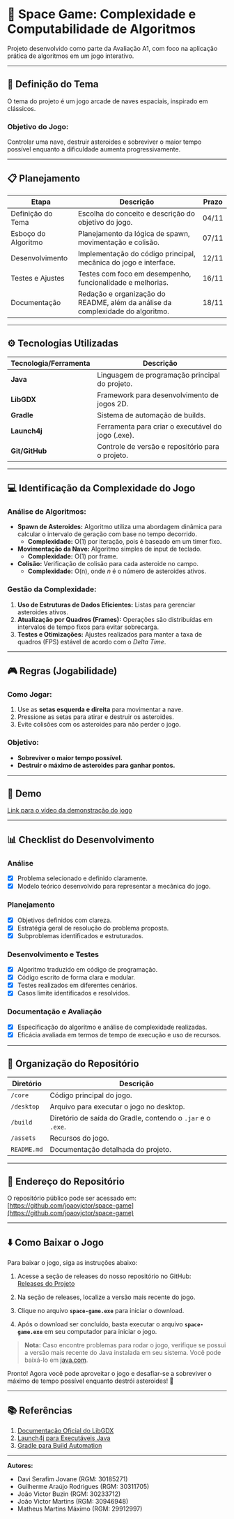 # **🚀 Space Game: Complexidade e Computabilidade de Algoritmos**  

Projeto desenvolvido como parte da Avaliação A1, com foco na aplicação prática de algoritmos em um jogo interativo.  

---

## **📌 Definição do Tema**  
O tema do projeto é um jogo arcade de naves espaciais, inspirado em clássicos.  
### **Objetivo do Jogo:**  
Controlar uma nave, destruir asteroides e sobreviver o maior tempo possível enquanto a dificuldade aumenta progressivamente.  

---

## **📋 Planejamento**  

| **Etapa**              | **Descrição**                                                                                   | **Prazo**       |
|-------------------------|-----------------------------------------------------------------------------------------------|-----------------|
| Definição do Tema       | Escolha do conceito e descrição do objetivo do jogo.                                          | 04/11           |
| Esboço do Algoritmo     | Planejamento da lógica de spawn, movimentação e colisão.                                      | 07/11           |
| Desenvolvimento         | Implementação do código principal, mecânica do jogo e interface.                             | 12/11           |
| Testes e Ajustes        | Testes com foco em desempenho, funcionalidade e melhorias.                                   | 16/11           |
| Documentação            | Redação e organização do README, além da análise da complexidade do algoritmo.                | 18/11           |

---

## **⚙️ Tecnologias Utilizadas**  
| **Tecnologia/Ferramenta** | **Descrição**                                           |
|---------------------------|-------------------------------------------------------|
| **Java**                  | Linguagem de programação principal do projeto.        |
| **LibGDX**                | Framework para desenvolvimento de jogos 2D.          |
| **Gradle**                | Sistema de automação de builds.                       |
| **Launch4j**              | Ferramenta para criar o executável do jogo (.exe).    |
| **Git/GitHub**            | Controle de versão e repositório para o projeto.      |

---

## **💻 Identificação da Complexidade do Jogo**  

### **Análise de Algoritmos:**  
- **Spawn de Asteroides:** Algoritmo utiliza uma abordagem dinâmica para calcular o intervalo de geração com base no tempo decorrido.  
  - **Complexidade:** O(1) por iteração, pois é baseado em um timer fixo.  
- **Movimentação da Nave:** Algoritmo simples de input de teclado.  
  - **Complexidade:** O(1) por frame.  
- **Colisão:** Verificação de colisão para cada asteroide no campo.  
  - **Complexidade:** O(n), onde *n* é o número de asteroides ativos.  

### **Gestão da Complexidade:**  
1. **Uso de Estruturas de Dados Eficientes:** Listas para gerenciar asteroides ativos.  
2. **Atualização por Quadros (Frames):** Operações são distribuídas em intervalos de tempo fixos para evitar sobrecarga.  
3. **Testes e Otimizações:** Ajustes realizados para manter a taxa de quadros (FPS) estável de acordo com o *Delta Time*.  

---

## **🎮 Regras (Jogabilidade)**  

### **Como Jogar:**  
1. Use as **setas esquerda e direita** para movimentar a nave.  
2. Pressione as setas para atirar e destruir os asteroides.  
3. Evite colisões com os asteroides para não perder o jogo.  

### **Objetivo:**  
- **Sobreviver o maior tempo possível.**  
- **Destruir o máximo de asteroides para ganhar pontos.**

---

## **🎥 Demo**  

[Link para o vídeo da demonstração do jogo](#) 

---

## **📊 Checklist do Desenvolvimento**  

### **Análise**  
- [x] Problema selecionado e definido claramente.  
- [x] Modelo teórico desenvolvido para representar a mecânica do jogo.  

### **Planejamento**  
- [x] Objetivos definidos com clareza.  
- [x] Estratégia geral de resolução do problema proposta.  
- [x] Subproblemas identificados e estruturados.  

### **Desenvolvimento e Testes**  
- [x] Algoritmo traduzido em código de programação.  
- [x] Código escrito de forma clara e modular.  
- [x] Testes realizados em diferentes cenários.  
- [x] Casos limite identificados e resolvidos.  

### **Documentação e Avaliação**  
- [x] Especificação do algoritmo e análise de complexidade realizadas.  
- [x] Eficácia avaliada em termos de tempo de execução e uso de recursos.  

---

## **📂 Organização do Repositório**  

| **Diretório**       | **Descrição**                                                                 |
|---------------------|-----------------------------------------------------------------------------|
| `/core`             | Código principal do jogo.                                                  |
| `/desktop`          | Arquivo para executar o jogo no desktop.                                   |
| `/build`            | Diretório de saída do Gradle, contendo o `.jar` e o `.exe`.                |
| `/assets`           | Recursos do jogo.                                     |
| `README.md`         | Documentação detalhada do projeto.                                         |

---

## **📂 Endereço do Repositório**  
O repositório público pode ser acessado em: [https://github.com/joaovjctor/space-game](https://github.com/joaovjctor/space-game)  

---

## **⬇️ Como Baixar o Jogo**

Para baixar o jogo, siga as instruções abaixo:

1. Acesse a seção de releases do nosso repositório no GitHub:  
   [Releases do Projeto](https://github.com/joaovjctor/space-game/releases)

2. Na seção de releases, localize a versão mais recente do jogo.

3. Clique no arquivo **`space-game.exe`** para iniciar o download.

4. Após o download ser concluído, basta executar o arquivo **`space-game.exe`** em seu computador para iniciar o jogo.

> **Nota:** Caso encontre problemas para rodar o jogo, verifique se possui a versão mais recente do Java instalada em seu sistema. Você pode baixá-lo em [java.com](https://www.java.com/).

Pronto! Agora você pode aproveitar o jogo e desafiar-se a sobreviver o máximo de tempo possível enquanto destrói asteroides! 🚀

---

## **📚 Referências**  
1. [Documentação Oficial do LibGDX](https://libgdx.com/dev/)  
2. [Launch4j para Executáveis Java](https://launch4j.sourceforge.net/)  
3. [Gradle para Build Automation](https://gradle.org/)  

---

**Autores:**  
- Davi Serafim Jovane (RGM: 30185271)
- Guilherme Araújo Rodrigues (RGM: 30311705)  
- João Victor Buzin (RGM: 30233712)  
- João Victor Martins (RGM: 30946948) 
- Matheus Martins Máximo (RGM: 29912997)  
